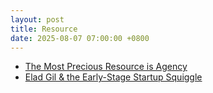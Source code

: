 ```yaml
---
layout: post
title: Resource
date: 2025-08-07 07:00:00 +0800
---
```


- [The Most Precious Resource is Agency](https://map.simonsarris.com/p/the-most-precious-resource-is-agency)
- [Elad Gil & the Early-Stage Startup Squiggle](https://www.youtube.com/watch?v=b4CWtfC0HIM)
